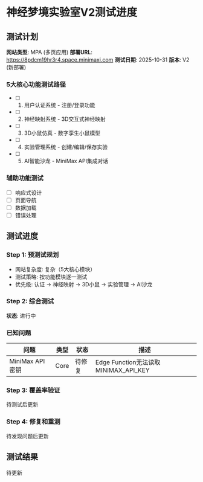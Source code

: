 # 神经梦境实验室V2测试进度

## 测试计划
**网站类型**: MPA (多页应用)
**部署URL**: https://8pdcm19hr3r4.space.minimaxi.com
**测试日期**: 2025-10-31
**版本**: V2 (新部署)

### 5大核心功能测试路径
- [ ] 1. 用户认证系统 - 注册/登录功能
- [ ] 2. 神经映射系统 - 3D交互式神经映射
- [ ] 3. 3D小鼠仿真 - 数字孪生小鼠模型
- [ ] 4. 实验管理系统 - 创建/编辑/保存实验
- [ ] 5. AI智能沙龙 - MiniMax API集成对话

### 辅助功能测试
- [ ] 响应式设计
- [ ] 页面导航
- [ ] 数据加载
- [ ] 错误处理

## 测试进度

### Step 1: 预测试规划
- 网站复杂度: 复杂（5大核心模块）
- 测试策略: 按功能模块逐一测试
- 优先级: 认证 → 神经映射 → 3D小鼠 → 实验管理 → AI沙龙

### Step 2: 综合测试
**状态**: 进行中

### 已知问题
| 问题 | 类型 | 状态 | 描述 |
|------|------|------|------|
| MiniMax API密钥 | Core | 待修复 | Edge Function无法读取MINIMAX_API_KEY |

### Step 3: 覆盖率验证
待测试后更新

### Step 4: 修复和重测
待发现问题后更新

## 测试结果
待更新
